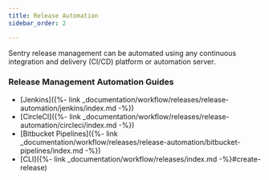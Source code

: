 ```yaml
---
title: Release Automation
sidebar_order: 2

---
```


Sentry release management can be automated using any continuous integration and delivery (CI/CD) platform or automation server.

### Release Management Automation Guides
- [Jenkins]({%- link _documentation/workflow/releases/release-automation/jenkins/index.md -%})
- [CircleCI]({%- link _documentation/workflow/releases/release-automation/circleci/index.md -%})
- [Bitbucket Pipelines]({%- link _documentation/workflow/releases/release-automation/bitbucket-pipelines/index.md -%})
- [CLI]({%- link _documentation/workflow/releases/index.md -%}#create-release)
